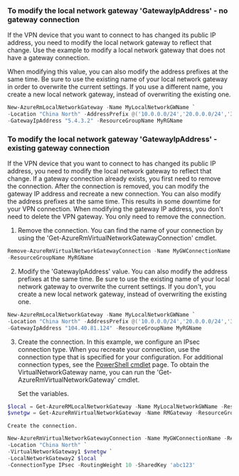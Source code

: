 ### <a name="gwipnoconnection"></a> To modify the local network gateway 'GatewayIpAddress' - no gateway connection

If the VPN device that you want to connect to has changed its public IP address, you need to modify the local network gateway to reflect that change. Use the example to modify a local network gateway that does not have a gateway connection.

When modifying this value, you can also modify the address prefixes at the same time. Be sure to use the existing name of your local network gateway in order to overwrite the current settings. If you use a different name, you create a new local network gateway, instead of overwriting the existing one.

```powershell
New-AzureRmLocalNetworkGateway -Name MyLocalNetworkGWName `
-Location "China North" -AddressPrefix @('10.0.0.0/24','20.0.0.0/24','30.0.0.0/24') `
-GatewayIpAddress "5.4.3.2" -ResourceGroupName MyRGName
```

### <a name="gwipwithconnection"></a>To modify the local network gateway 'GatewayIpAddress' - existing gateway connection

If the VPN device that you want to connect to has changed its public IP address, you need to modify the local network gateway to reflect that change. If a gateway connection already exists, you first need to remove the connection. After the connection is removed, you can modify the gateway IP address and recreate a new connection. You can also modify the address prefixes at the same time. This results in some downtime for your VPN connection. When modifying the gateway IP address, you don't need to delete the VPN gateway. You only need to remove the connection.

1. Remove the connection. You can find the name of your connection by using the 'Get-AzureRmVirtualNetworkGatewayConnection' cmdlet.

  ```powershell
  Remove-AzureRmVirtualNetworkGatewayConnection -Name MyGWConnectionName `
  -ResourceGroupName MyRGName
  ```
2. Modify the 'GatewayIpAddress' value. You can also modify the address prefixes at the same time. Be sure to use the existing name of your local network gateway to overwrite the current settings. If you don't, you create a new local network gateway, instead of overwriting the existing one.

  ```powershell
  New-AzureRmLocalNetworkGateway -Name MyLocalNetworkGWName `
  -Location "China North" -AddressPrefix @('10.0.0.0/24','20.0.0.0/24','30.0.0.0/24') `
  -GatewayIpAddress "104.40.81.124" -ResourceGroupName MyRGName
  ```
3. Create the connection. In this example, we configure an IPsec connection type. When you recreate your connection, use the connection type that is specified for your configuration. For additional connection types, see the [PowerShell cmdlet](https://msdn.microsoft.com/library/mt603611.aspx) page.  To obtain the VirtualNetworkGateway name, you can run the 'Get-AzureRmVirtualNetworkGateway' cmdlet.

    Set the variables.

  ```powershell
  $local = Get-AzureRMLocalNetworkGateway -Name MyLocalNetworkGWName -ResourceGroupName MyRGName `
  $vnetgw = Get-AzureRmVirtualNetworkGateway -Name RMGateway -ResourceGroupName MyRGName
  ```

    Create the connection.

  ```powershell 
  New-AzureRmVirtualNetworkGatewayConnection -Name MyGWConnectionName -ResourceGroupName MyRGName `
  -Location "China North" `
  -VirtualNetworkGateway1 $vnetgw `
  -LocalNetworkGateway2 $local `
  -ConnectionType IPsec -RoutingWeight 10 -SharedKey 'abc123'
  ```